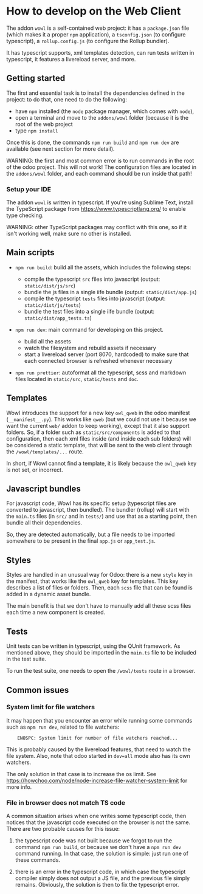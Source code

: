 # How to develop on the Web Client

The addon `wowl` is a self-contained web project: it has a `package.json` file
(which makes it a proper `npm` application), a `tsconfig.json` (to configure
typescript), a `rollup.config.js` (to configure the Rollup bundler).

It has typescript supports, xml templates detection, can run tests written in
typescript, it features a livereload server, and more.

## Getting started

The first and essential task is to install the dependencies defined in the project:
to do that, one need to do the following:

- have `npm` installed (the `node` package manager, which comes with `node`),
- open a terminal and move to the `addons/wowl` folder (because it is the root
  of the web project
- type `npm install`

Once this is done, the commands `npm run build` and `npm run dev` are available
(see next section for more detail).

WARNING: the first and most common error is to run commands in the root of the
odoo project. This will not work! The configuration files are located in the
`addons/wowl` folder, and each command should be run inside that path!

### Setup your IDE

The addon `wowl` is written in typescript. If you're using Sublime Text, install
the TypeScript package from https://www.typescriptlang.org/ to enable type
checking.

WARNING: other TypeScript packages may conflict with this one, so if it isn't
working well, make sure no other is installed.

## Main scripts

- `npm run build`: build all the assets, which includes the following steps:

  - compile the typescript `src` files into javascript (output: `static/dist/js/src`)
  - bundle the js files in a single iife bundle (output: `static/dist/app.js`)
  - compile the typescript `tests` files into javascript (output: `static/dist/js/tests`)
  - bundle the test files into a single iife bundle (output: `static/dist/app_tests.ts`)

- `npm run dev`: main command for developing on this project.

  - build all the assets
  - watch the filesystem and rebuild assets if necessary
  - start a livereload server (port 8070, hardcoded) to make sure that each
    connected browser is refreshed whenever necessary

- `npm run prettier`: autoformat all the typescript, scss and markdown files
  located in `static/src`, `static/tests` and `doc`.

## Templates

Wowl introduces the support for a new key `owl_qweb` in the odoo manifest
(`__manifest__.py`). This works like `qweb` (but we could not use it because we
want the current `web/` addon to keep working), except that it also support
folders. So, if a folder such as `static/src/components` is added to that
configuration, then each xml files inside (and inside each sub folders) will be
considered a static template, that will be sent to the web client through the
`/wowl/templates/...` route.

In short, if Wowl cannot find a template, it is likely because the `owl_qweb`
key is not set, or incorrect.

## Javascript bundles

For javascript code, Wowl has its specific setup (typescript files are converted
to javascript, then bundled). The bundler (rollup) will start with the `main.ts`
files (in `src/` and in `tests/`) and use that as a starting point, then bundle
all their dependencies.

So, they are detected automatically, but a file needs to be imported somewhere to
be present in the final `app.js` or `app_test.js`.

## Styles

Styles are handled in an unusual way for Odoo: there is a new `style` key in
the manifest, that works like the `owl_qweb` key for templates. This key describes
a list of files or folders. Then, each `scss` file that can be found is added
in a dynamic asset bundle.

The main benefit is that we don't have to manually add all these scss files each
time a new component is created.

## Tests

Unit tests can be written in typescript, using the QUnit framework. As mentioned
above, they should be imported in the `main.ts` file to be included in the
test suite.

To run the test suite, one needs to open the `/wowl/tests` route in a browser.

## Common issues

### System limit for file watchers

It may happen that you encounter an error while running some commands such as
`npm run dev`, related to file watchers:

```
    ENOSPC: System limit for number of file watchers reached...
```

This is probably caused by the livereload features, that need to watch the
file system. Also, note that odoo started in `dev=all` mode also has its own
watchers.

The only solution in that case is to increase the os limit. See
https://howchoo.com/node/node-increase-file-watcher-system-limit for more info.

### File in browser does not match TS code

A common situation arises when one writes some typescript code, then notices that
the javascript code executed on the browser is not the same. There are two
probable causes for this issue:

1. the typescript code was not built because we forgot to run the command
   `npm run build`, or because we don't have a `npm run dev` command running.
   In that case, the solution is simple: just run one of these commands.

2. there is an error in the typescript code, in which case the typescript
   compiler simply does not output a JS file, and the previous file simply remains.
   Obviously, the solution is then to fix the typescript error.
